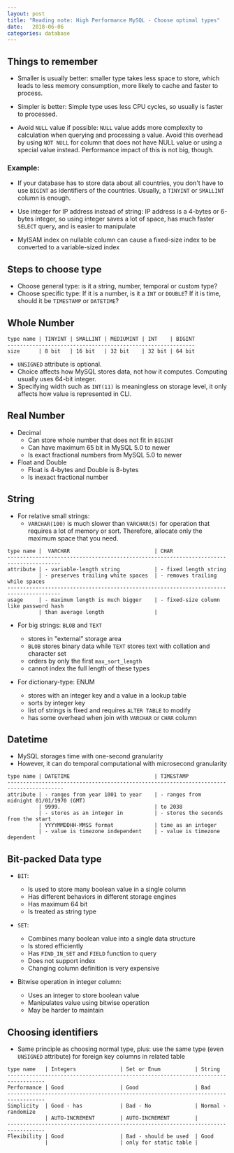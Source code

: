 ```yaml
---
layout: post
title: "Reading note: High Performance MySQL - Choose optimal types"
date:   2018-06-06
categories: database
---
```


## Things to remember

- Smaller is usually better: smaller type takes less space to store, which leads
to less memory consumption, more likely to cache and faster to process.

- Simpler is better: Simple type uses less CPU cycles, so usually is faster to
processed.

- Avoid `NULL` value if possible: `NULL` value adds more complexity to
calculation when querying and processing a value. Avoid this overhead by using
`NOT NULL` for column that does not have NULL value or using a special value
instead. Performance impact of this is not big, though.

### Example:

- If your database has to store data about all countries, you don't have to use
`BIGINT` as identifiers of the countries. Usually, a `TINYINT` or `SMALLINT`
column is enough.

- Use integer for IP address instead of string: IP address is a 4-bytes or 6-bytes integer,
so using integer saves a lot of space, has much faster `SELECT` query, and
is easier to manipulate

- MyISAM index on nullable column can cause a fixed-size index to be converted
to a variable-sized index

## Steps to choose type

- Choose general type: is it a string, number, temporal or custom type?
- Choose specific type: If it is a number, is it a `INT` or `DOUBLE`? If it is
time, should it be `TIMESTAMP` or `DATETIME`?

## Whole Number

```
type name | TINYINT | SMALLINT | MEDIUMINT | INT    | BIGINT
------------------------------------------------------------
size      | 8 bit   | 16 bit   | 32 bit    | 32 bit | 64 bit
```

- `UNSIGNED` attribute is optional.
- Choice affects how MySQL stores data, not how it computes. Computing usually
uses 64-bit integer.
- Specifying width such as `INT(11)` is meaningless on storage level, it only
affects how value is represented in CLI.

## Real Number

- Decimal
  + Can store whole number that does not fit in `BIGINT`
  + Can have maximum 65 bit in MySQL 5.0 to newer
  + Is exact fractional numbers from MySQL 5.0 to newer
- Float and Double
  + Float is 4-bytes and Double is 8-bytes
  + Is inexact fractional number

## String

- For relative small strings:
  + `VARCHAR(100)` is much slower than `VARCHAR(5)` for operation that requires
a lot of memory or sort. Therefore, allocate only the maximum space that you
need.

```
type name |  VARCHAR                           | CHAR
---------------------------------------------------------------------------------------
attribute | - variable-length string           | - fixed length string
          | - preserves trailing white spaces  | - removes trailing while spaces
---------------------------------------------------------------------------------------
usage     | - maximum length is much bigger    | - fixed-size column like password hash
          | than average length                |
```

- For big strings: `BLOB` and `TEXT`
  + stores in "external" storage area
  + `BLOB` stores binary data while `TEXT` stores text with collation and
  character set
  + orders by only the first `max_sort_length`
  + cannot index the full length of these types

- For dictionary-type: ENUM
  + stores with an integer key and a value in a lookup table
  + sorts by integer key
  + list of strings is fixed and requires `ALTER TABLE` to modify
  + has some overhead when join with `VARCHAR` or `CHAR` column

## Datetime

- MySQL storages time with one-second granularity
- However, it can do temporal computational with microsecond granularity

```
type name | DATETIME                           | TIMESTAMP
----------------------------------------------------------------------------------------
attribute | - ranges from year 1001 to year    | - ranges from midnight 01/01/1970 (GMT)
          | 9999.                              | to 2038
          | - stores as an integer in          | - stores the seconds from the start
          | YYYYMMDDHH-MMSS format             | time as an integer
          | - value is timezone independent    | - value is timezone dependent
```

## Bit-packed Data type

- `BIT`:
  + Is used to store many boolean value in a single column
  + Has different behaviors in different storage engines
  + Has maximum 64 bit
  + Is treated as string type

- `SET`:
  + Combines many boolean value into a single data structure
  + Is stored efficiently
  + Has `FIND_IN_SET` and `FIELD` function to query
  + Does not support index
  + Changing column definition is very expensive

- Bitwise operation in integer column:
  + Uses an integer to store boolean value
  + Manipulates value using bitwise operation
  + May be harder to maintain

## Choosing identifiers

- Same principle as choosing normal type, plus: use the same type (even `UNSIGNED`
attribute) for foreign key columns in related table

```
type name   | Integers              | Set or Enum           | String
----------------------------------------------------------------------------------
Performance | Good                  | Good                  | Bad
----------------------------------------------------------------------------------
Simplicity  | Good - has            | Bad - No              | Normal - randomize
            | AUTO-INCREMENT        | AUTO-INCREMENT        |
----------------------------------------------------------------------------------
Flexibility | Good                  | Bad - should be used  | Good
            |                       | only for static table |
```
